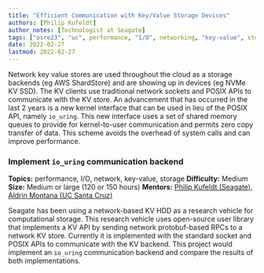 ```yaml
---
title: "Efficient Communication with Key/Value Storage Devices"
authors: [Philip Kufeldt]
author_notes: [Technologist at Seagate]
tags: ["osre23", "uc", performance, "I/O", networking, "key-value", storage]
date: 2022-02-27
lastmod: 2022-02-27
---
```


Network key value stores are used throughout the cloud as a storage backends (eg AWS ShardStore) and are showing up in devices (eg NVMe KV SSD). The KV clients use traditional network sockets and POSIX APIs to communicate with the KV store. An advancement that has occurred in the last 2 years is a new kernel interface that can be used in lieu of the POSIX API, namely `io_uring`. This new interface uses a set of shared memory queues to provide for kernel-to-user communication and permits zero copy transfer of data. This scheme avoids the overhead of system calls and can improve performance.    

### Implement `io_uring` communication backend

**Topics:** performance, I/O, network, key-value, storage
**Difficulty:** Medium
**Size:** Medium or large (120 or 150 hours)
**Mentors:** [Philip Kufeldt (Seagate)](mailto:philip.kufeldt@seagate.com), [Aldrin Montana (UC Santa Cruz)](mailto:akmontan@ucsc.edu)

Seagate has been using a network-based KV HDD as a research vehicle for computational storage.  This research vehicle uses open-source user library that implements a KV API by sending network protobuf-based RPCs to a network KV store. Currently it is implemented with the standard socket and POSIX APIs to  communicate with the KV backend.  This project would implement an `io_uring` communication backend and compare the results of both implementations.